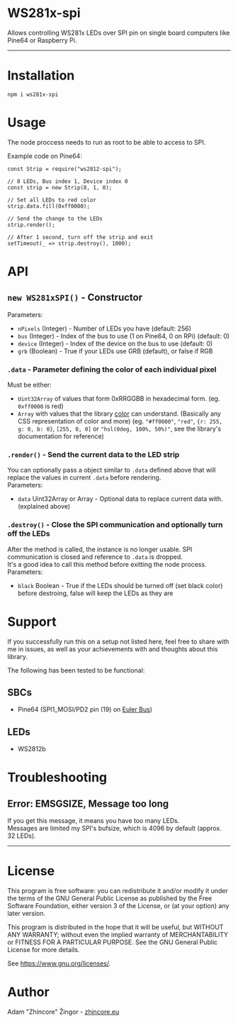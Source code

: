 # WS281x-spi
Allows controlling WS281x LEDs over SPI pin on single board computers like Pine64 or Raspberry Pi.

---

# Installation
```
npm i ws281x-spi
```

# Usage
The node proccess needs to run as root to be able to access to SPI.  

Example code on Pine64:
```JS
const Strip = require("ws2812-spi");

// 8 LEDs, Bus index 1, Device index 0
const strip = new Strip(8, 1, 0);

// Set all LEDs to red color
strip.data.fill(0xff0000);

// Send the change to the LEDs
strip.render();

// After 1 second, turn off the strip and exit
setTimeout(_ => strip.destroy(), 1000);
```

# API
## `new WS281xSPI()` - Constructor
Parameters:
+ `nPixels` (Integer) - Number of LEDs you have (default: 256)
+ `bus` (Integer) - Index of the bus to use (1 on Pine64, 0 on RPi) (default: 0)
+ `device` (Integer) - Index of the device on the bus to use (default: 0)
+ `grb` (Boolean) - True if your LEDs use GRB (default), or false if RGB

### `.data` - Parameter defining the color of each individual pixel
Must be either:
+ `Uint32Array` of values that form 0xRRGGBB in hexadecimal form. (eg. `0xff0000` is red)
+ `Array` with values that the library [color](https://www.npmjs.com/package/color) can understand. (Basically any CSS representation of color and more) (eg. `"#ff0000"`, `"red"`, `{r: 255, g: 0, b: 0}`, `[255, 0, 0]` or `"hsl(0deg, 100%, 50%)"`, see the library's documentation for reference)

### `.render()` - Send the current data to the LED strip
You can optionally pass a object similar to `.data` defined above that will replace the values in current `.data` before rendering.  
Parameters:
+ `data` Uint32Array or Array - Optional data to replace current data with. (explained above)

### `.destroy()` - Close the SPI communication and optionally turn off the LEDs
After the method is called, the instance is no longer usable. SPI communication is closed and reference to `.data` is dropped.  
It's a good idea to call this method before exitting the node process.
Parameters:
+ `black` Boolean - True if the LEDs should be turned off (set black color) before destroing, false will keep the LEDs as they are


# Support
If you successfully run this on a setup not listed here, feel free to share with me in issues, as well as your achievements with and thoughts about this library.  

The following has been tested to be functional:  

## SBCs
+ Pine64 (SPI1_MOSI/PD2 pin (19) on [Euler Bus](http://files.pine64.org/doc/Pine%20A64%20Schematic/a64-db-rev%20b-20151217-Plus-Release.pdf))

## LEDs
+ WS2812b


# Troubleshooting

## Error: EMSGSIZE, Message too long
If you get this message, it means you have too many LEDs.  
Messages are limited my SPI's bufsize, which is 4096 by default (approx. 32 LEDs).


---

# License
This program is free software: you can redistribute it and/or modify
it under the terms of the GNU General Public License as published by
the Free Software Foundation, either version 3 of the License, or
(at your option) any later version.

This program is distributed in the hope that it will be useful,
but WITHOUT ANY WARRANTY; without even the implied warranty of
MERCHANTABILITY or FITNESS FOR A PARTICULAR PURPOSE.  See the
GNU General Public License for more details.

See <https://www.gnu.org/licenses/>.

# Author
Adam "Zhincore" Žingor - [zhincore.eu](https://zhincore.eu/)

